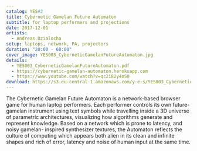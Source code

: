 ```yaml
---
catalog: YES#3
title: Cybernetic Gamelan Future Automaton
subtitle: for laptop performers and projections
date: 2017-12-01
artists:
  - Andreas Dzialocha
setup: laptops, network, PA, projectors
duration: "20:00 - 60:00"
cover_image: YES003_CyberneticGamelanFutureAutomaton.jpg
details:
  - YES003_CyberneticGamelanFutureAutomaton.pdf
  - https://cybernetic-gamelan-automaton.herokuapp.com
  - https://www.youtube.com/watch?v=qc2i82y4oS0
download: https://s3.eu-central-1.amazonaws.com/y-e-s/YES003_CyberneticGamelanFutureAutomaton.zip
---
```

The Cybernetic Gamelan Future Automaton is a network-based browser game for human laptop performers. Each performer controls its own future-gamelan instrument using text symbols while travelling inside a 3D universe of parametric architectures, visualizing how algorithms generate and represent knowledge. Based on a network which is prone to latency, and noisy gamelan- inspired synthesizer textures, the Automaton reflects the culture of computing which appears both alien in its clean and infinite shapes and rich of error, latency and noise of human input at the same time.

